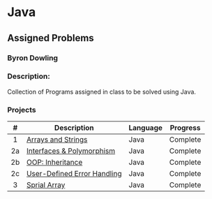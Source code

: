 # Java
## Assigned Problems
### Byron Dowling
### Description:
Collection of Programs assigned in class to be solved using Java.

### Projects

|       #       | Description                   | Language | Progress    |
| :-----------: | ----------------------------- | -------- | ----------- |
|       1       | [Arrays and Strings](https://github.com/Byron-Dowling/4143-CPL-Dowling/blob/main/Java/ProgramOne.java)            |  Java    |  Complete   |
|       2a      | [Interfaces & Polymorphism](https://github.com/Byron-Dowling/4143-CPL-Dowling/blob/main/Java/ProgramTwoQ1.java)     |  Java    |  Complete   |
|       2b      | [OOP: Inheritance](https://github.com/Byron-Dowling/4143-CPL-Dowling/blob/main/Java/ProgramTwoQ2.java)              |  Java    |  Complete   |
|       2c      | [User-Defined Error Handling](https://github.com/Byron-Dowling/4143-CPL-Dowling/blob/main/Java/ProgramTwoQ3.java)   |  Java    |  Complete   |
|       3       | [Sprial Array](https://github.com/Byron-Dowling/4143-CPL-Dowling/blob/main/Java/SpiralArray.java)                  |  Java    |  Complete   |
